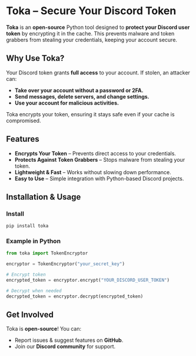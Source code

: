 # **Toka – Secure Your Discord Token**  

**Toka** is an **open-source** Python tool designed to **protect your Discord user token** by encrypting it in the cache. This prevents malware and token grabbers from stealing your credentials, keeping your account secure.  

## **Why Use Toka?**  
Your Discord token grants **full access** to your account. If stolen, an attacker can:  
- **Take over your account without a password or 2FA.**
- **Send messages, delete servers, and change settings.**
- **Use your account for malicious activities.**

Toka encrypts your token, ensuring it stays safe even if your cache is compromised.  

## **Features**  
- **Encrypts Your Token** – Prevents direct access to your credentials.  
- **Protects Against Token Grabbers** – Stops malware from stealing your token.  
- **Lightweight & Fast** – Works without slowing down performance.  
- **Easy to Use** – Simple integration with Python-based Discord projects.  

## **Installation & Usage**  
### **Install**  
```sh
pip install toka
```  
### **Example in Python**  
```python
from toka import TokenEncryptor

encryptor = TokenEncryptor("your_secret_key")  

# Encrypt token
encrypted_token = encryptor.encrypt("YOUR_DISCORD_USER_TOKEN")

# Decrypt when needed
decrypted_token = encryptor.decrypt(encrypted_token)
```  

## **Get Involved**  
Toka is **open-source**! You can:  
- Report issues & suggest features on **GitHub**.  
- Join our **Discord community** for support.
